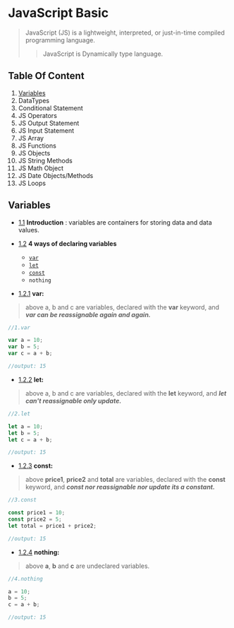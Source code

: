 # JavaScript Basic

>JavaScript (JS) is a lightweight, interpreted, or just-in-time compiled programming language.
>>JavaScript is Dynamically type language.

## Table Of Content

1. [Variables](https://github.com/sanjivpaul/JavaScript-For-Beginners/blob/0e1215a108d547603d58434d71882da7529b3beb/01variables.js)
2. DataTypes
3. Conditional Statement
4. JS Operators
5. JS Output Statement
6. JS Input Statement
7. JS Array
8. JS Functions
9. JS Objects
10. JS String Methods
11. JS Math Object
12. JS Date Objects/Methods
13. JS Loops


## Variables

* [1.1](#1.1 "Goto 1.1") **Introduction** :
variables are containers for storing data and data values.

* [1.2](#1.2 "Goto 1.2") **4 ways of declaring variables**
  * [`var`](https://developer.mozilla.org/en-US/docs/Web/JavaScript/Reference/Statements/var)
  * [`let`](https://developer.mozilla.org/en-US/docs/Web/JavaScript/Reference/Statements/let)
  * [`const`](https://developer.mozilla.org/en-US/docs/Web/JavaScript/Reference/Statements/const)
  * `nothing`

* [1.2.1](#1.2.1 "Goto 1.2.1") **var:** 
>above a, b and c are variables, declared with the **var** keyword, and ***var can be reassignable again and again.***
```javascript
//1.var  

var a = 10;
var b = 5;
var c = a + b;

//output: 15
```
* [1.2.2](#1.2.2 "Goto 1.2.2") **let:**  
>above a, b and c are variables, declared with the **let** keyword, and ***let can't reassignable only update.***
```javascript
//2.let 

let a = 10;
let b = 5;
let c = a + b;

//output: 15

```

* [1.2.3](#1.2.3 "Goto 1.2.3") **const:**  
>above **price1**, **price2** and **total** are variables, declared with the **const** keyword, and ***const nor reassignable nor update its a constant.***
```javascript
//3.const 

const price1 = 10;
const price2 = 5;
let total = price1 + price2;

//output: 15

```

* [1.2.4](#1.2.4 "Goto 1.2.4") **nothing:**  
>above **a**, **b** and **c** are undeclared  variables.
```javascript
//4.nothing 

a = 10;
b = 5;
c = a + b;

//output: 15

```


